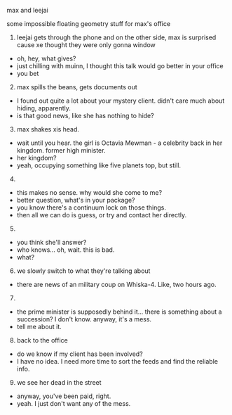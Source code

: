 max and leejai

some impossible floating geometry stuff for max's office

1. leejai gets through the phone and on the other side, max is surprised cause xe thought they were only gonna window
  - oh, hey, what gives?
  - just chilling with muinn, I thought this talk would go better in your office
  - you bet
2. max spills the beans, gets documents out
  - I found out quite a lot about your mystery client. didn't care much about hiding, apparently.
  - is that good news, like she has nothing to hide?
3. max shakes xis head.
  - wait until you hear. the girl is Octavia Mewman - a celebrity back in her kingdom. former high minister.
  - her kingdom?
  - yeah, occupying something like five planets top, but still.
4.
  - this makes no sense. why would she come to me?
  - better question, what's in your package?
  - you know there's a continuum lock on those things.
  - then all we can do is guess, or try and contact her directly.
5.
  - you think she'll answer?
  - who knows... oh, wait. this is bad.
  - what?
6. we slowly switch to what they're talking about
  - there are news of an military coup on Whiska-4. Like, two hours ago.
7.
  - the prime minister is supposedly behind it... there is something about a succession? I don't know. anyway, it's a mess.
  - tell me about it.
8. back to the office
  - do we know if my client has been involved?
  - I have no idea. I need more time to sort the feeds and find the reliable info.
9. we see her dead in the street
  - anyway, you've been paid, right.
  - yeah. I just don't want any of the mess.
